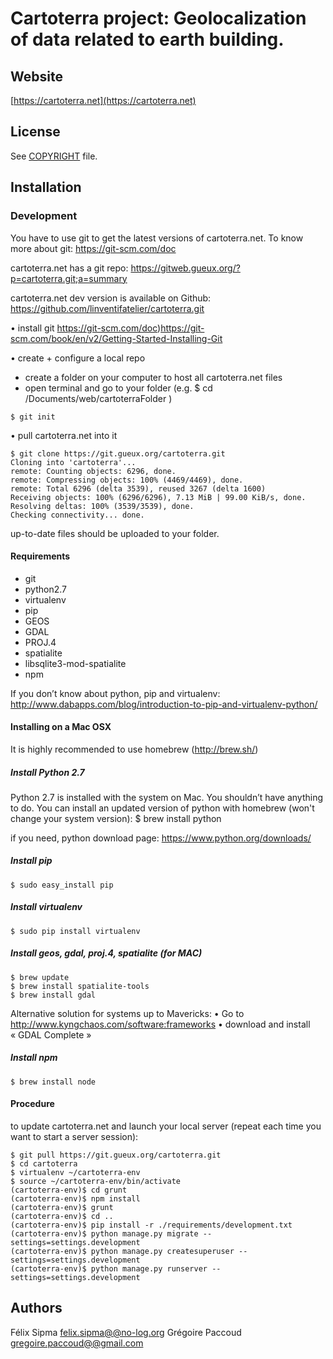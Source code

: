 # Cartoterra project: Geolocalization of data related to earth building.

## Website

[https://cartoterra.net](https://cartoterra.net)

## License

See [COPYRIGHT](COPYRIGHT) file.

## Installation

### Development
You have to use git to get the latest versions of cartoterra.net. To know more about git:
https://git-scm.com/doc

cartoterra.net has a git repo:
https://gitweb.gueux.org/?p=cartoterra.git;a=summary

cartoterra.net dev version is available on Github:
https://github.com/linventifatelier/cartoterra.git

• install git
https://git-scm.com/doc)https://git-scm.com/book/en/v2/Getting-Started-Installing-Git

• create + configure a local repo
- create a folder on your computer to host all cartoterra.net files
- open terminal and go to your folder (e.g. $ cd /Documents/web/cartoterraFolder )

```shell
$ git init 
```

• pull cartoterra.net into it

```shell
$ git clone https://git.gueux.org/cartoterra.git 
Cloning into 'cartoterra'...
remote: Counting objects: 6296, done.
remote: Compressing objects: 100% (4469/4469), done.
remote: Total 6296 (delta 3539), reused 3267 (delta 1600)
Receiving objects: 100% (6296/6296), 7.13 MiB | 99.00 KiB/s, done.
Resolving deltas: 100% (3539/3539), done.
Checking connectivity... done.
```

up-to-date files should be uploaded to your folder.


#### Requirements

- git
- python2.7
- virtualenv
- pip
- GEOS
- GDAL
- PROJ.4
- spatialite
- libsqlite3-mod-spatialite
- npm

If you don’t know about python, pip and virtualenv:
http://www.dabapps.com/blog/introduction-to-pip-and-virtualenv-python/

#### Installing on a Mac OSX

It is highly recommended to use homebrew (http://brew.sh/)

##### Install Python 2.7

Python 2.7 is installed with the system on Mac. You shouldn’t have anything to do.
You can install an updated version of python with homebrew (won't change your system version):
$ brew install python

if you need, python download page:
https://www.python.org/downloads/

##### Install pip

```shell
$ sudo easy_install pip 
```

##### Install virtualenv

```shell
$ sudo pip install virtualenv 
```

##### Install geos, gdal, proj.4, spatialite (for MAC)

```shell
$ brew update
$ brew install spatialite-tools
$ brew install gdal
```

Alternative solution for systems up to Mavericks:
• Go to http://www.kyngchaos.com/software:frameworks
• download and install « GDAL Complete »

##### Install npm

```shell
$ brew install node
```

#### Procedure

to update cartoterra.net and launch your local server (repeat each time you want to start a server session):
```shell
$ git pull https://git.gueux.org/cartoterra.git
$ cd cartoterra
$ virtualenv ~/cartoterra-env
$ source ~/cartoterra-env/bin/activate
(cartoterra-env)$ cd grunt
(cartoterra-env)$ npm install
(cartoterra-env)$ grunt
(cartoterra-env)$ cd ..
(cartoterra-env)$ pip install -r ./requirements/development.txt
(cartoterra-env)$ python manage.py migrate --settings=settings.development
(cartoterra-env)$ python manage.py createsuperuser --settings=settings.development
(cartoterra-env)$ python manage.py runserver --settings=settings.development
```
## Authors

Félix Sipma [felix.sipma@@no-log.org](mailto:felix.sipma@@no-log.org)
Grégoire Paccoud [gregoire.paccoud@@gmail.com](gregoire.paccoud@@gmail.com)
